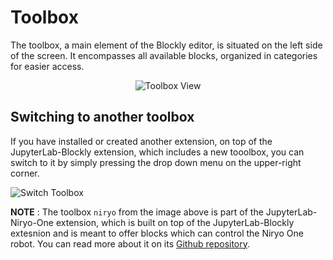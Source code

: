 # Toolbox

The toolbox, a main element of the Blockly editor, is situated on the left side of the screen. It encompasses all available blocks, organized in categories for easier access.

<p align="center">
  <img src="_static/toolboxView.gif" alt="Toolbox View"/>
</p>

## Switching to another toolbox

If you have installed or created another extension, on top of the JupyterLab-Blockly extension, which includes a new tooolbox, you can switch to it by simply pressing the drop down menu on the upper-right corner.

![Switch Toolbox](_static/toolboxSwitch.png)

**NOTE** : The toolbox `niryo` from the image above is part of the JupyterLab-Niryo-One extension, which is built on top of the JupyterLab-Blockly extesnion and is meant to offer blocks which can control the Niryo One robot. You can read more about it on its [Github repository](https://github.com/QuantStack/jupyterlab-niryo-one).
